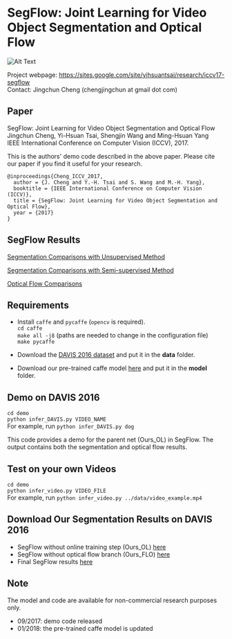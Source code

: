 # SegFlow: Joint Learning for Video Object Segmentation and Optical Flow

![Alt Text](https://github.com/JingchunCheng/SegFlow/blob/master/iccv17_segflow_git.png) 

Project webpage: https://sites.google.com/site/yihsuantsai/research/iccv17-segflow <br />
Contact: Jingchun Cheng (chengjingchun at gmail dot com)

## Paper
SegFlow: Joint Learning for Video Object Segmentation and Optical Flow <br />
Jingchun Cheng, Yi-Hsuan Tsai, Shengjin Wang and Ming-Hsuan Yang <br />
IEEE International Conference on Computer Vision (ICCV), 2017.

This is the authors' demo code described in the above paper. Please cite our paper if you find it useful for your research.

```
@inproceedings{Cheng_ICCV_2017,
  author = {J. Cheng and Y.-H. Tsai and S. Wang and M.-H. Yang},
  booktitle = {IEEE International Conference on Computer Vision (ICCV)},
  title = {SegFlow: Joint Learning for Video Object Segmentation and Optical Flow},
  year = {2017}
}
```

## SegFlow Results
[Segmentation Comparisons with Unsupervised Method](https://www.youtube.com/watch?v=MzWSGgPMTlo&feature=youtu.be)

[Segmentation Comparisons with Semi-supervised Method](https://www.youtube.com/watch?v=FN_ePVSDMvo&feature=youtu.be)

[Optical Flow Comparisons](https://www.youtube.com/watch?v=pyYbqeBteq4&feature=youtu.be)

## Requirements
* Install `caffe` and `pycaffe` (`opencv` is required). <br />
`cd caffe` <br />
`make all -j8` (paths are needed to change in the configuration file) <br />
`make pycaffe` <br />

* Download the [DAVIS 2016 dataset](http://davischallenge.org/code.html) and put it in the **data** folder.

* Download our pre-trained caffe model [here](http://vllab.ucmerced.edu/ytsai/ICCV17/SegFlow.caffemodel) and put it in the **model** folder.

## Demo on DAVIS 2016 <br />
`cd demo` <br />
`python infer_DAVIS.py VIDEO_NAME` <br />
For example, run `python infer_DAVIS.py dog`

This code provides a demo for the parent net (Ours_OL) in SegFlow. The output contains both the segmentation and optical flow results. 

## Test on your own Videos <br />
`cd demo` <br />
`python infer_video.py VIDEO_FILE` <br />
For example, run `python infer_video.py ../data/video_example.mp4`

## Download Our Segmentation Results on DAVIS 2016
* SegFlow without online training step (Ours_OL) [here](http://vllab.ucmerced.edu/ytsai/ICCV17/Ours_OL.zip)
* SegFlow without optical flow branch (Ours_FLO) [here](http://vllab.ucmerced.edu/ytsai/ICCV17/Ours_FLO.zip)
* Final SegFlow results [here](http://vllab.ucmerced.edu/~ytsai/ICCV17/Ours.zip)

## Note
The model and code are available for non-commercial research purposes only.
* 09/2017: demo code released
* 01/2018: the pre-trained caffe model is updated
